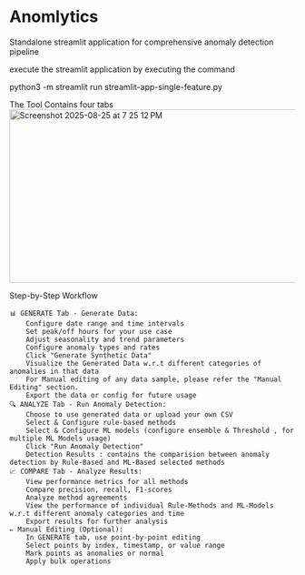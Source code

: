 # Anomlytics

Standalone streamlit application for comprehensive anomaly detection pipeline


execute the streamlit application by executing the command 

   python3 -m streamlit run streamlit-app-single-feature.py

The Tool Contains four tabs 
<img width="1583" height="305" alt="Screenshot 2025-08-25 at 7 25 12 PM" src="https://github.com/user-attachments/assets/dac183e7-e824-4719-9e95-ced87fd3d4bc" />

Step-by-Step Workflow

    📊 GENERATE Tab - Generate Data:
        Configure date range and time intervals
        Set peak/off hours for your use case
        Adjust seasonality and trend parameters
        Configure anomaly types and rates
        Click "Generate Synthetic Data"
        Visualize the Generated Data w.r.t different categories of anomalies in that data
        For Manual editing of any data sample, please refer the "Manual Editing" section.
        Export the data or config for future usage
    🔍 ANALYZE Tab - Run Anomaly Detection:
        Choose to use generated data or upload your own CSV
        Select & Configure rule-based methods
        Select & Configure ML models (configure ensemble & Threshold , for multiple ML Models usage)
        Click "Run Anomaly Detection"
        Detection Results : contains the comparision between anomaly detection by Rule-Based and ML-Based selected methods
    📈 COMPARE Tab - Analyze Results:
        View performance metrics for all methods
        Compare precision, recall, F1-scores
        Analyze method agreements
        View the performance of individual Rule-Methods and ML-Models w.r.t different anomaly categories and time
        Export results for further analysis
    ✏️ Manual Editing (Optional):
        In GENERATE tab, use point-by-point editing
        Select points by index, timestamp, or value range
        Mark points as anomalies or normal
        Apply bulk operations

